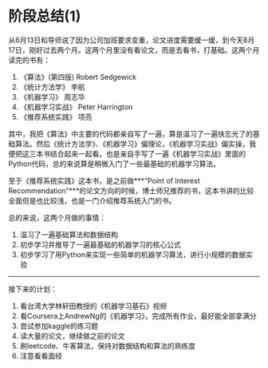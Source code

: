 # 阶段总结(1)


从6月13日和导师说了因为公司加班要求变重，论文进度需要缓一缓，到今天8月17日，刚好过去两个月。这两个月里没有看论文，而是去看书，打基础。这两个月读完的书有：

 1. 《算法》(第四版) Robert Sedgewick
 2. 《统计方法学》 李航
 3. 《机器学习》 周志华
 4. 《机器学习实战》 Peter Harrington 
 5. 《推荐系统实践》 项亮

其中，我把《算法》中主要的代码都亲自写了一遍，算是温习了一遍快忘光了的基础算法。然后《统计方法学》、《机器学习》偏理论，《机器学习实战》偏实操，我便把这三本书结合起来一起看。也是亲自手写了一遍《机器学习实战》里面的Python代码，总的来说算是稍微入门了一些最基础的机器学习算法。

至于《推荐系统实践》这本书，是之前做***“Point of Interest Recommendation”***的论文方向的时候，博士师兄推荐的书，这本书讲的比较全面但是也比较浅，也是一门介绍推荐系统入门的书。

总的来说，这两个月做的事情：

 1. 温习了一遍基础算法和数据结构
 2. 初步学习并推导了一遍最基础的机器学习的核心公式
 3. 初步学习了用Python来实现一些简单的机器学习算法，进行小规模的数据实验


----------


接下来的计划：
1. 看台湾大学林轩田教授的《机器学习基石》视频
2. 看Coursera上AndrewNg的《机器学习》，完成所有作业，最好能全部拿满分
3. 尝试参加kaggle的练习题
4. 读大量的论文，继续做之前的论文
5. 刷leetcode、牛客算法，保持对数据结构和算法的熟练度
6. 注意看看面经
 

